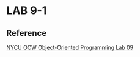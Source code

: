 # LAB 9-1

## Reference

[NYCU OCW Object-Oriented Programming Lab 09](https://ocw.nycu.edu.tw/course/oop002/LAB_09.pdf)

